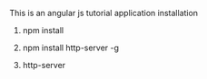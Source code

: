 This is an angular js tutorial application
installation 

1.  npm install

2.  npm install http-server -g

3.  http-server

